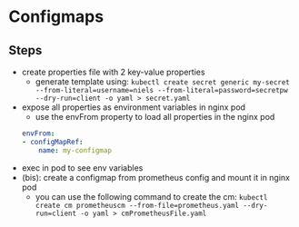 # Configmaps

## Steps

- create properties file with 2 key-value properties
  - generate template using: `kubectl create secret generic my-secret --from-literal=username=niels --from-literal=password=secretpw --dry-run=client -o yaml > secret.yaml`
- expose all properties as environment variables in nginx pod
  - use the envFrom property to load all properties in the nginx pod
  ```yaml
  envFrom:
  - configMapRef:
      name: my-configmap
  ```
- exec in pod to see env variables
- (bis): create a configmap from prometheus config and mount it in nginx pod
  - you can use the following command to create the cm: `kubectl create cm prometheuscm --from-file=prometheus.yaml --dry-run=client -o yaml > cmPrometheusFile.yaml`

